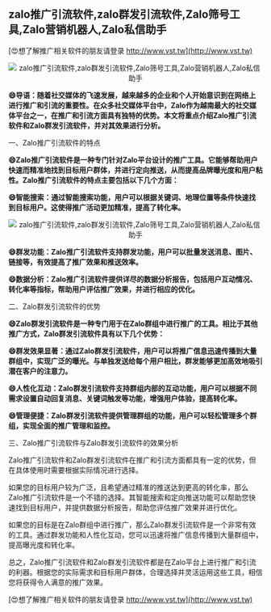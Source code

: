 ## **zalo推广引流软件,zalo群发引流软件,Zalo筛号工具,Zalo营销机器人,Zalo私信助手**

[😍想了解推广相关软件的朋友请登录 http://www.vst.tw](http://www.vst.tw)

 <center><img src="https://vst.tw/MP4/tuiguang/png/2.png" alt="zalo推广引流软件,zalo群发引流软件,Zalo筛号工具,Zalo营销机器人,Zalo私信助手"></center>

**😄导语：随着社交媒体的飞速发展，越来越多的企业和个人开始意识到在网络上进行推广和引流的重要性。在众多社交媒体平台中，Zalo作为越南最大的社交媒体平台之一，在推广和引流方面具有独特的优势。本文将重点介绍Zalo推广引流软件和Zalo群发引流软件，并对其效果进行分析。**

一、Zalo推广引流软件的特点

**😄Zalo推广引流软件是一种专门针对Zalo平台设计的推广工具。它能够帮助用户快速而精准地找到目标用户群体，并进行定向推送，从而提高品牌曝光度和用户粘性。Zalo推广引流软件的特点主要包括以下几个方面：**

**😄智能搜索：通过智能搜索功能，用户可以根据关键词、地理位置等条件快速找到目标用户。这使得推广活动更加精准，提高了转化率。**

 <center><img src="https://vst.tw/MP4/tuiguang/png/2.png" alt="zalo推广引流软件,zalo群发引流软件,Zalo筛号工具,Zalo营销机器人,Zalo私信助手"></center>

**😄群发功能：Zalo推广引流软件支持群发功能，用户可以批量发送消息、图片、链接等，有效提高了推广效果和推送效率。**

**😄数据分析：Zalo推广引流软件提供详尽的数据分析报告，包括用户互动情况、转化率等指标，帮助用户评估推广效果，并进行相应的优化。**

二、Zalo群发引流软件的优势

**😄Zalo群发引流软件是一种专门用于在Zalo群组中进行推广的工具。相比于其他推广方式，Zalo群发引流软件具有以下几个优势：**

**😄群发效果显著：通过Zalo群发引流软件，用户可以将推广信息迅速传播到大量群组中，实现广泛的曝光。与单独发送给每个用户相比，群发能够更加高效地吸引潜在客户的注意力。**

**😄人性化互动：Zalo群发引流软件支持群组内部的互动功能，用户可以根据不同需求设置自动回复消息、关键词触发等功能，增强用户体验，提高转化率。**

**😄管理便捷：Zalo群发引流软件提供管理群组的功能，用户可以轻松管理多个群组，实现全面的推广管理和监控。**

三、Zalo推广引流软件与Zalo群发引流软件的效果分析

Zalo推广引流软件和Zalo群发引流软件在推广和引流方面都具有一定的优势，但在具体使用时需要根据实际情况进行选择。

如果您的目标用户较为广泛，且希望通过精准的推送达到更高的转化率，那么Zalo推广引流软件是一个不错的选择。其智能搜索和定向推送功能可以帮助您快速找到目标用户，并提供数据分析报告，帮助您评估推广效果并进行优化。

如果您的目标是在Zalo群组中进行推广，那么Zalo群发引流软件是一个非常有效的工具。通过群发功能和人性化互动，您可以迅速将推广信息传播到大量群组中，提高曝光度和转化率。

总之，Zalo推广引流软件和Zalo群发引流软件都是在Zalo平台上进行推广和引流的利器。根据您的实际需求和目标用户群体，合理选择并灵活运用这些工具，相信您将获得令人满意的推广效果。

[😍想了解推广相关软件的朋友请登录 http://www.vst.tw](http://www.vst.tw)



